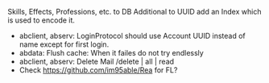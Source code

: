 Skills, Effects, Professions, etc. to DB
Additional to UUID add an Index which is used to encode it.

* abclient, abserv: LoginProtocol should use Account UUID instead of name except for first login.
* abdata: Flush cache: When it failes do not try endlessly
* abclient, abserv: Delete Mail /delete <index> | all | read
* Check https://github.com/im95able/Rea for FL?
